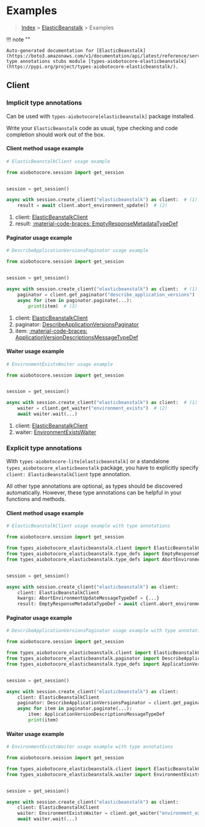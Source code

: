 # Examples

> [Index](../README.md) > [ElasticBeanstalk](./README.md) > Examples

!!! note ""

    Auto-generated documentation for [ElasticBeanstalk](https://boto3.amazonaws.com/v1/documentation/api/latest/reference/services/elasticbeanstalk.html#elasticbeanstalk)
    type annotations stubs module [types-aiobotocore-elasticbeanstalk](https://pypi.org/project/types-aiobotocore-elasticbeanstalk/).

## Client

### Implicit type annotations

Can be used with `types-aiobotocore[elasticbeanstalk]` package installed.

Write your `ElasticBeanstalk` code as usual,
type checking and code completion should work out of the box.



#### Client method usage example

```python
# ElasticBeanstalkClient usage example

from aiobotocore.session import get_session


session = get_session()

async with session.create_client("elasticbeanstalk") as client:  # (1)
    result = await client.abort_environment_update()  # (2)
```

1. client: [ElasticBeanstalkClient](./client.md)
2. result: [:material-code-braces: EmptyResponseMetadataTypeDef](./type_defs.md#emptyresponsemetadatatypedef)



#### Paginator usage example

```python
# DescribeApplicationVersionsPaginator usage example

from aiobotocore.session import get_session


session = get_session()

async with session.create_client("elasticbeanstalk") as client:  # (1)
    paginator = client.get_paginator("describe_application_versions")  # (2)
    async for item in paginator.paginate(...):
        print(item)  # (3)
```

1. client: [ElasticBeanstalkClient](./client.md)
2. paginator: [DescribeApplicationVersionsPaginator](./paginators.md#describeapplicationversionspaginator)
3. item: [:material-code-braces: ApplicationVersionDescriptionsMessageTypeDef](./type_defs.md#applicationversiondescriptionsmessagetypedef)



#### Waiter usage example

```python
# EnvironmentExistsWaiter usage example

from aiobotocore.session import get_session


session = get_session()

async with session.create_client("elasticbeanstalk") as client:  # (1)
    waiter = client.get_waiter("environment_exists")  # (2)
    await waiter.wait(...)
```

1. client: [ElasticBeanstalkClient](./client.md)
2. waiter: [EnvironmentExistsWaiter](./waiters.md#environmentexistswaiter)


### Explicit type annotations

With `types-aiobotocore-lite[elasticbeanstalk]`
or a standalone `types_aiobotocore_elasticbeanstalk` package, you have to explicitly specify
`client: ElasticBeanstalkClient` type annotation.

All other type annotations are optional, as types should be discovered automatically.
However, these type annotations can be helpful in your functions and methods.


#### Client method usage example

```python
# ElasticBeanstalkClient usage example with type annotations

from aiobotocore.session import get_session

from types_aiobotocore_elasticbeanstalk.client import ElasticBeanstalkClient
from types_aiobotocore_elasticbeanstalk.type_defs import EmptyResponseMetadataTypeDef
from types_aiobotocore_elasticbeanstalk.type_defs import AbortEnvironmentUpdateMessageTypeDef


session = get_session()

async with session.create_client("elasticbeanstalk") as client:
    client: ElasticBeanstalkClient
    kwargs: AbortEnvironmentUpdateMessageTypeDef = {...}
    result: EmptyResponseMetadataTypeDef = await client.abort_environment_update(**kwargs)
```



#### Paginator usage example

```python
# DescribeApplicationVersionsPaginator usage example with type annotations

from aiobotocore.session import get_session

from types_aiobotocore_elasticbeanstalk.client import ElasticBeanstalkClient
from types_aiobotocore_elasticbeanstalk.paginator import DescribeApplicationVersionsPaginator
from types_aiobotocore_elasticbeanstalk.type_defs import ApplicationVersionDescriptionsMessageTypeDef


session = get_session()

async with session.create_client("elasticbeanstalk") as client:
    client: ElasticBeanstalkClient
    paginator: DescribeApplicationVersionsPaginator = client.get_paginator("describe_application_versions")
    async for item in paginator.paginate(...):
        item: ApplicationVersionDescriptionsMessageTypeDef
        print(item)
```



#### Waiter usage example

```python
# EnvironmentExistsWaiter usage example with type annotations

from aiobotocore.session import get_session

from types_aiobotocore_elasticbeanstalk.client import ElasticBeanstalkClient
from types_aiobotocore_elasticbeanstalk.waiter import EnvironmentExistsWaiter


session = get_session()

async with session.create_client("elasticbeanstalk") as client:
    client: ElasticBeanstalkClient
    waiter: EnvironmentExistsWaiter = client.get_waiter("environment_exists")
    await waiter.wait(...)
```
